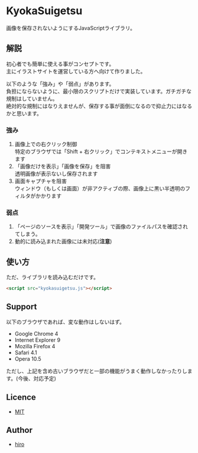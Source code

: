 KyokaSuigetsu
===
画像を保存されないようにするJavaScriptライブラリ。

## 解説
初心者でも簡単に使える事がコンセプトです。<br>
主にイラストサイトを運営している方へ向けて作りました。

以下のような「強み」や「弱点」があります。<br>
負担にならないように、最小限のスクリプトだけで実装しています。ガチガチな規制はしていません。<br>
絶対的な規制にはなりえませんが、保存する事が面倒になるので抑止力にはなるかと思います。

### 強み
1. 画像上での右クリック制御<br>
特定のブラウザでは「Shift + 右クリック」でコンテキストメニューが開きます
2. 「画像だけを表示」「画像を保存」を阻害<br>
透明画像が表示ないし保存されます
3. 画面キャプチャを阻害<br>
ウィンドウ（もしくは画面）が非アクティブの際、画像上に黒い半透明のフィルタがかかります

### 弱点
1. 「ページのソースを表示」「開発ツール」で画像のファイルパスを確認されてしまう。
1.  動的に読み込まれた画像には未対応(**注意**)

## 使い方
ただ、ライブラリを読み込むだけです。

```html
<script src="kyokasuigetsu.js"></script>
```

## Support
以下のブラウザであれば、変な動作はしないはず。

* Google Chrome 4
* Internet Explorer 9
* Mozilla Firefox 4
* Safari 4.1
* Opera 10.5

ただし、上記を含め古いブラウザだと一部の機能がうまく動作しなかったりします。(今後、対応予定)

## Licence
* [MIT](https://github.com/hiro0218/KyokaSuigetsu/LICENSE)


## Author
* [hiro](http://b.0218.jp/)

